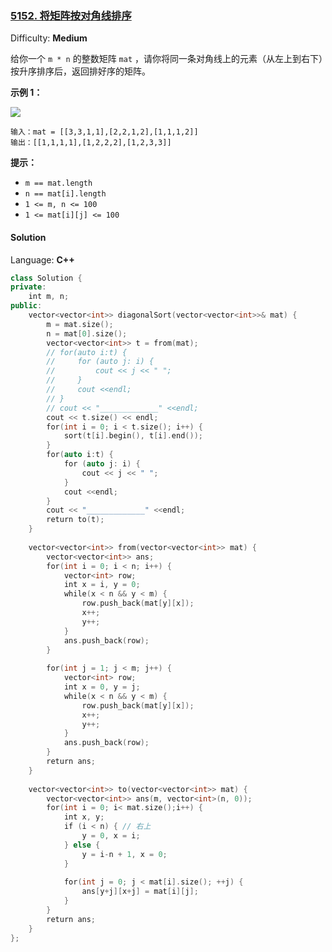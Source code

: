### [5152\. 将矩阵按对角线排序](https://leetcode-cn.com/contest/biweekly-contest-18/problems/sort-the-matrix-diagonally/)

Difficulty: **Medium**

给你一个 `m * n` 的整数矩阵 `mat` ，请你将同一条对角线上的元素（从左上到右下）按升序排序后，返回排好序的矩阵。

**示例 1：**

![](https://assets.leetcode-cn.com/aliyun-lc-upload/uploads/2020/01/25/1482_example_1_2.png)

```
输入：mat = [[3,3,1,1],[2,2,1,2],[1,1,1,2]]
输出：[[1,1,1,1],[1,2,2,2],[1,2,3,3]]
```

**提示：**

*   `m == mat.length`
*   `n == mat[i].length`
*   `1 <= m, n <= 100`
*   `1 <= mat[i][j] <= 100`

#### Solution

Language: **C++**

```c++
class Solution {
private:
    int m, n;
public:
    vector<vector<int>> diagonalSort(vector<vector<int>>& mat) { 
        m = mat.size();
        n = mat[0].size();
        vector<vector<int>> t = from(mat);
        // for(auto i:t) {
        //     for (auto j: i) {
        //         cout << j << " ";
        //     }
        //     cout <<endl;
        // }
        // cout << "_____________" <<endl;
        cout << t.size() << endl;
        for(int i = 0; i < t.size(); i++) {
            sort(t[i].begin(), t[i].end());
        }
        for(auto i:t) {
            for (auto j: i) {
                cout << j << " ";
            }
            cout <<endl;
        }
        cout << "_____________" <<endl;
        return to(t);
    }
    
    vector<vector<int>> from(vector<vector<int>> mat) {
        vector<vector<int>> ans;
        for(int i = 0; i < n; i++) {
            vector<int> row;
            int x = i, y = 0;
            while(x < n && y < m) {
                row.push_back(mat[y][x]);
                x++;
                y++;
            }
            ans.push_back(row);
        }
        
        for(int j = 1; j < m; j++) {
            vector<int> row;
            int x = 0, y = j;
            while(x < n && y < m) {
                row.push_back(mat[y][x]);
                x++;
                y++;
            }
            ans.push_back(row);
        }
        return ans;
    }
    
    vector<vector<int>> to(vector<vector<int>> mat) {
        vector<vector<int>> ans(m, vector<int>(n, 0));
        for(int i = 0; i< mat.size();i++) {
            int x, y;
            if (i < n) { // 右上
                y = 0, x = i;   
            } else {
                y = i-n + 1, x = 0;
            }
            
            for(int j = 0; j < mat[i].size(); ++j) { 
                ans[y+j][x+j] = mat[i][j];
            }
        }
        return ans;
    }
};
```